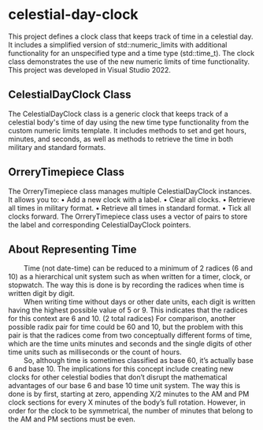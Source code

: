 # celestial-day-clock

This project defines a clock class that keeps track of time in a celestial day. It includes a simplified version of std::numeric_limits with additional functionality for an unspecified type and a time type (std::time_t). The clock class demonstrates the use of the new numeric limits of time functionality. This project was developed in Visual Studio 2022.

## CelestialDayClock Class

The CelestialDayClock class is a generic clock that keeps track of a celestial body's time of day using the new time type functionality from the custom numeric limits template. It includes methods to set and get hours, minutes, and seconds, as well as methods to retrieve the time in both military and standard formats.

## OrreryTimepiece Class

The OrreryTimepiece class manages multiple CelestialDayClock instances. It allows you to:
•	Add a new clock with a label.
•	Clear all clocks.
•	Retrieve all times in military format.
•	Retrieve all times in standard format.
•	Tick all clocks forward.
The OrreryTimepiece class uses a vector of pairs to store the label and corresponding CelestialDayClock pointers.

## About Representing Time

&nbsp; &nbsp; &nbsp; &nbsp; Time (not date-time) can be reduced to a minimum of 2 radices (6 and 10) as a 
hierarchical unit system such as when written for a timer, clock, or stopwatch. The way this is 
done is by recording the radices when time is written digit by digit. <br/>
&nbsp; &nbsp; &nbsp; &nbsp; When writing time without days or other date units, each digit is written having the 
highest possible value of 5 or 9. This indicates that the radices for this context are 6 and 10. (2 
total radices) For comparison, another possible radix pair for time could be 60 and 10, but the 
problem with this pair is that the radices come from two conceptually different forms of time, 
which are the time units minutes and seconds and the single digits of other time units such as 
milliseconds or the count of hours. <br/>
&nbsp; &nbsp; &nbsp; &nbsp; So, although time is sometimes classified as base 60, it’s actually base 6 and base 10. The 
implications for this concept include creating new clocks for other celestial bodies that don’t 
disrupt the mathematical advantages of our base 6 and base 10 time unit system. The way this is 
done is by first, starting at zero, appending X/2 minutes to the AM and PM clock sections for 
every X minutes of the body’s full rotation. However, in order for the clock to be symmetrical, 
the number of minutes that belong to the AM and PM sections must be even.
